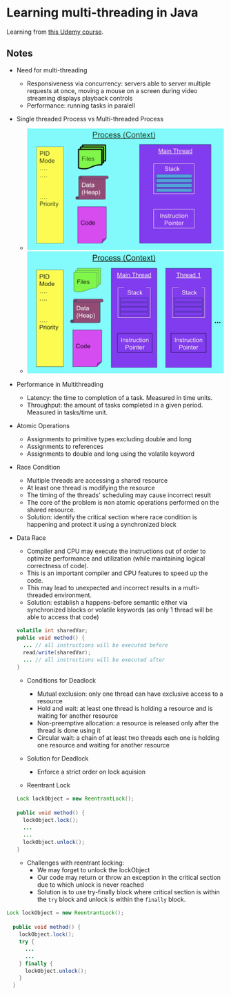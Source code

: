 # Learning multi-threading in Java

Learning from [this Udemy course](https://www.udemy.com/course/java-multithreading-concurrency-performance-optimization/).

## Notes

- Need for multi-threading
  - Responsiveness via concurrency: servers able to server multiple requests at once, moving a mouse on a screen during video streaming displays playback controls
  - Performance: running tasks in paralell


- Single threaded Process vs Multi-threaded Process
  - ![Single Threaded Process](assets/process-single-threaded.png)
  - ![Multi-threaded Process](assets/process-multi-threaded.png)


- Performance in Multithreading
  - Latency: the time to completion of a task. Measured in time units.
  - Throughput: the amount of tasks completed in a given period. Measured in tasks/time unit.

- Atomic Operations
  - Assignments to primitive types excluding double and long
  - Assignments to references
  - Assignments to double and long using the volatile keyword

- Race Condition
  - Multiple threads are accessing a shared resource
  - At least one thread is modifying the resource
  - The timing of the threads' scheduling may cause incorrect result
  - The core of the problem is non atomic operations performed on the shared resource.
  - Solution: identify the critical section where race condition is happening and protect it using a synchronized block

- Data Race
  - Compiler and CPU may execute the instructions out of order to optimize performance and utilization (while maintaining logical correctness of code).
  - This is an important compiler and CPU features to speed up the code.
  - This may lead to unexpected and incorrect results in a multi-threaded environment.
  - Solution: establish a happens-before semantic either via synchronized blocks or volatile keywords (as only 1 thread will be able to access that code)
  ```java
  volatile int sharedVar;
  public void method() {
    ... // all instructions will be executed before
    read/write(sharedVar);
    ... // all instructions will be executed after
  }
  ```

  - Conditions for Deadlock
    - Mutual exclusion: only one thread can have exclusive access to a resource
    - Hold and wait: at least one thread is holding a resource and is waiting for another resource
    - Non-preemptive allocation: a resource is released only after the thread is done using it
    - Circular wait: a chain of at least two threads each one is holding one resource and waiting for another resource

  - Solution for Deadlock
    - Enforce a strict order on lock aquision

  - Reentrant Lock

  ```java
  Lock lockObject = new ReentrantLock();
  
  public void method() {
    lockObject.lock();
    ...
    ...
    lockObject.unlock();
  }
  ```

  - Challenges with reentrant locking:
    - We may forget to unlock the lockObject
    - Our code may return or throw an exception in the critical section due to which unlock is never reached
    - Solution is to use try-finally block where critical section is within the ```try``` block and unlock is within the ```finally``` block.

```java
Lock lockObject = new ReentrantLock();
  
  public void method() {
    lockObject.lock();
    try {
      ...
      ...
    } finally {
      lockObject.unlock();
    }
  }
```